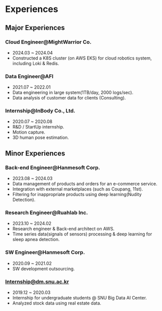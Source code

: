 # Experiences

## Major Experiences

### Cloud Engineer@MightWarrior Co.
- 2024.03 ~ 2024.04
- Constructed a K8S cluster (on AWS EKS) for cloud robotics system, including Loki & Redis.

### Data Engineer@AFI
- 2021.07 ~ 2022.01
- Data engineering in large system(1TB/day, 2000 logs/sec).
- Data analysis of customer data for clients (Consulting).

### Internship@InBody Co., Ltd.
- 2020.07 ~ 2020.08
- R&D / StartUp internship.
- Motion capture.
- 3D human pose estimation.

## Minor Experiences

### Back-end Engineer@Hanmesoft Corp.
- 2023.08 ~ 2024.03
- Data management of products and orders for an e-commerce service.
- Integration with external marketplaces (such as Coupang, 11st).
- Filtering for inappropriate products using deep learning(Nudity Detection).

### Research Engineer@Ruahlab Inc.
- 2023.10 ~ 2024.02
- Research engineer & Back-end architect on AWS.
- Time series data(signals of sensors) processing & deep learning for sleep apnea detection.

### SW Engineer@Hanmesoft Corp.
- 2020.09 ~ 2021.02
- SW development outsourcing.

### Internship@dm.snu.ac.kr
- 2019.12 ~ 2020.03
- Internship for undergraduate students @ SNU Big Data AI Center.
- Analyzed stock data using real estate data.
